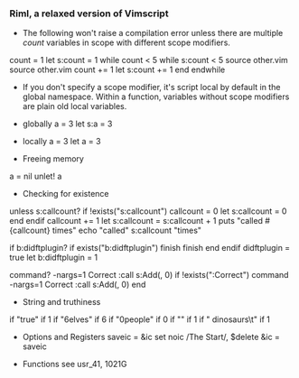 ### Riml, a relaxed version of Vimscript

* The following won't raise a compilation error unless there are multiple *count*
variables in scope with different scope modifiers.

count = 1                     let s:count = 1
while count < 5               while s:count < 5
  source other.vim              source other.vim
  count += 1                    let s:count += 1
end                           endwhile

* If you don't specify a scope modifier, it's script local by default in the
  global namespace. Within a function, variables without scope modifiers are plain
  old local variables.

* globally
a = 3                         let s:a = 3

* locally
a = 3                         let a = 3

* Freeing memory

a = nil                       unlet! a

* Checking for existence

unless s:callcount?                    if !exists("s:callcount")
  callcount = 0                         let s:callcount = 0
end                                    endif
callcount += 1                         let s:callcount = s:callcount + 1
puts "called #{callcount} times"       echo "called" s:callcount "times"


if b:didftplugin?                     if exists("b:didftplugin")
  finish                                finish
end                                   endif
didftplugin = true                    let b:didftplugin = 1

command? -nargs=1 Correct :call s:Add(<q-args>, 0)      if !exists(":Correct")
                                                          command -nargs=1 Correct :call s:Add(<q-args>, 0)
                                                        end
* String and truthiness

if "true"                               if 1
if "6elves"                             if 6
if "0people"                            if 0
if ""                                   if 1
if " dinosaurs\t"                       if 1

* Options and Registers
saveic = &ic
set noic
/The Start/, $delete
&ic = saveic

* Functions
see usr_41, 1021G
